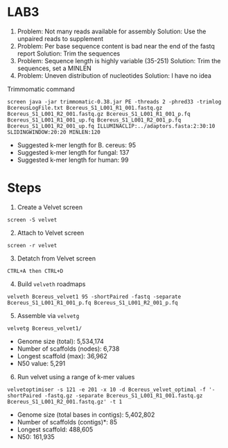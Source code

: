 # LAB3

1. Problem: Not many reads available for assembly                                  Solution: Use the unpaired reads to supplement
2. Problem: Per base sequence content is bad near the end of the fastq report      Solution: Trim the sequences
3. Problem: Sequence length is highly variable (35-251)                            Solution: Trim the sequences, set a MINLEN
4. Problem: Uneven distribution of nucleotides                                     Solution: I have no idea

Trimmomatic command

```
screen java -jar trimmomatic-0.38.jar PE -threads 2 -phred33 -trimlog BcereusLogFile.txt Bcereus_S1_L001_R1_001.fastq.gz Bcereus_S1_L001_R2_001.fastq.gz Bcereus_S1_L001_R1_001_p.fq Bcereus_S1_L001_R1_001_up.fq Bcereus_S1_L001_R2_001_p.fq Bcereus_S1_L001_R2_001_up.fq ILLUMINACLIP:../adaptors.fasta:2:30:10 SLIDINGWINDOW:20:20 MINLEN:120
```

- Suggested k-mer length for B. cereus: 95
- Suggested k-mer length for fungal: 137
- Suggested k-mer length for human: 99

# Steps

1. Create a Velvet screen

```screen -S velvet```

2. Attach to Velvet screen

```screen -r velvet```

3. Detatch from Velvet screen

```
CTRL+A then CTRL+D
```

4. Build `velveth` roadmaps

```
velveth Bcereus_velvet1 95 -shortPaired -fastq -separate Bcereus_S1_L001_R1_001_p.fq Bcereus_S1_L001_R2_001_p.fq
```

5. Assemble via `velvetg`

```
velvetg Bcereus_velvet1/
```

- Genome size (total): 5,534,174
- Number of scaffolds (nodes): 6,738
- Longest scaffold (max): 36,962
- N50 value: 5,291

6. Run velvet using a range of k-mer values

```
velvetoptimiser -s 121 -e 201 -x 10 -d Bcereus_velvet_optimal -f '-shortPaired -fastq.gz -separate Bcereus_S1_L001_R1_001.fastq.gz Bcereus_S1_L001_R2_001.fastq.gz' -t 1
```

- Genome size (total bases in contigs): 5,402,802
- Number of scaffolds (contigs)*: 85
- Longest scaffold: 488,605
- N50: 161,935
